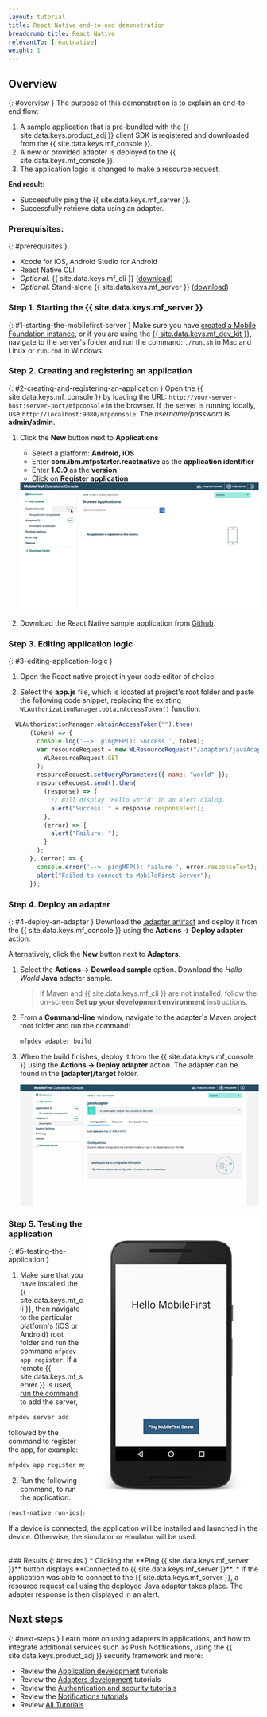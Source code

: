 ```yaml
---
layout: tutorial
title: React Native end-to-end demonstration
breadcrumb_title: React Native
relevantTo: [reactnative]
weight: 1
---
```

<!-- NLS_CHARSET=UTF-8 -->
## Overview
{: #overview }
The purpose of this demonstration is to explain an end-to-end flow:

1. A sample application that is pre-bundled with the {{ site.data.keys.product_adj }} client SDK is registered and downloaded from the {{ site.data.keys.mf_console }}.
2. A new or provided adapter is deployed to the {{ site.data.keys.mf_console }}.  
3. The application logic is changed to make a resource request.

**End result**:

* Successfully ping the {{ site.data.keys.mf_server }}.
* Successfully retrieve data using an adapter.

### Prerequisites:
{: #prerequisites }
* Xcode for iOS, Android Studio for Android
* React Native CLI
* *Optional*. {{ site.data.keys.mf_cli }} ([download]({{site.baseurl}}/downloads))
* *Optional*. Stand-alone {{ site.data.keys.mf_server }} ([download]({{site.baseurl}}/downloads))

### Step 1. Starting the {{ site.data.keys.mf_server }}
{: #1-starting-the-mobilefirst-server }
Make sure you have [created a Mobile Foundation instance](../../ibmcloud/using-mobile-foundation), or if you are using the [{{ site.data.keys.mf_dev_kit }}](../../installation-configuration/development/mobilefirst), navigate to the server's folder and run the command: `./run.sh` in Mac and Linux or `run.cmd` in Windows.

### Step 2. Creating and registering an application
{: #2-creating-and-registering-an-application }
Open the {{ site.data.keys.mf_console }} by loading the URL: `http://your-server-host:server-port/mfpconsole` in the browser. If the server is running locally, use  `http://localhost:9080/mfpconsole`. The *username/password* is **admin/admin**.

1. Click the **New** button next to **Applications**
    * Select a platform: **Android, iOS**
    * Enter **com.ibm.mfpstarter.reactnative** as the **application identifier**
    * Enter **1.0.0** as the **version**
    * Click on **Register application**

    <img class="gifplayer" alt="Register an application" src="register-an-application-reactnative.png"/>

2. Download the React Native sample application from [Github](https://github.ibm.com/MFPSamples/MFPStarterReactNative).

### Step 3. Editing application logic
{: #3-editing-application-logic }
1. Open the React native project in your code editor of choice.

2. Select the **app.js** file, which is located at project's root folder and paste the following code snippet, replacing the existing `WLAuthorizationManager.obtainAccessToken()` function:

```javascript
  WLAuthorizationManager.obtainAccessToken("").then(
      (token) => {
        console.log('-->  pingMFP(): Success ', token);
        var resourceRequest = new WLResourceRequest("/adapters/javaAdapter/resource/greet/",
          WLResourceRequest.GET
        );
        resourceRequest.setQueryParameters({ name: "world" });
        resourceRequest.send().then(
          (response) => {
            // Will display "Hello world" in an alert dialog.
            alert("Success: " + response.responseText);
          },
          (error) => {
            alert("Failure: ");
          }
        );
      }, (error) => {
        console.error('-->  pingMFP(): failure ', error.responseText);
        alert("Failed to connect to MobileFirst Server");
      });
```

### Step 4. Deploy an adapter
{: #4-deploy-an-adapter }
Download the [.adapter artifact](../javaAdapter.adapter) and deploy it from the {{ site.data.keys.mf_console }} using the **Actions → Deploy adapter** action.

Alternatively, click the **New** button next to **Adapters**.  

1. Select the **Actions → Download sample** option. Download the *Hello World* **Java** adapter sample.

    > If Maven and {{ site.data.keys.mf_cli }} are not installed, follow the on-screen **Set up your development environment** instructions.

2. From a **Command-line** window, navigate to the adapter's Maven project root folder and run the command:

    ```bash
    mfpdev adapter build
    ```

3. When the build finishes, deploy it from the {{ site.data.keys.mf_console }} using the **Actions → Deploy adapter** action. The adapter can be found in the **[adapter]/target** folder.

    <img class="gifplayer" alt="Deploy an adapter" src="create-an-adapter.png"/>   


<img src="reactnativeQuickStart.png" alt="sample application" style="float:right"/>

### Step 5. Testing the application
{: #5-testing-the-application }
1.  Make sure that you have installed the {{ site.data.keys.mf_cli }}, then navigate to the particular platform's (iOS or Android) root folder and run the command `mfpdev app register`. If a remote {{ site.data.keys.mf_server }} is used, [run the command](../../application-development/using-mobilefirst-cli-to-manage-mobilefirst-artifacts/#add-a-new-server-instance) to add the server,
```bash
mfpdev server add
```
followed by the command to register the app, for example:
```bash
mfpdev app register myIBMCloudServer
```
2. Run the following command, to run the application:
```bash
react-native run-ios|run-android
```

If a device is connected, the application will be installed and launched in the device. Otherwise, the simulator or emulator will be used.

<br clear="all"/>
### Results
{: #results }
* Clicking the **Ping {{ site.data.keys.mf_server }}** button displays **Connected to {{ site.data.keys.mf_server }}**.
* If the application was able to connect to the {{ site.data.keys.mf_server }}, a resource request call using the deployed Java adapter takes place. The adapter response is then displayed in an alert.

## Next steps
{: #next-steps }
Learn more on using adapters in applications, and how to integrate additional services such as Push Notifications, using the {{ site.data.keys.product_adj }} security framework and more:

- Review the [Application development](../../application-development/) tutorials
- Review the [Adapters development](../../adapters/) tutorials
- Review the [Authentication and security tutorials](../../authentication-and-security/)
- Review the [Notifications tutorials](../../notifications/)
- Review [All Tutorials](../../all-tutorials)
